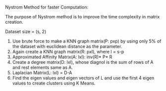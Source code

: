 Nystrom Method for faster Computation:

The purpose of Nystrom method is to improve the time complexity in matrix creation.

Dataset size = (s, 2)
1) Use brute force to make a KNN graph matrix(P: pxp) by using only 5% of the dataset with euclidean distance as the parameter.
2) Again create a KNN graph matrix(R: pxl), where l = s-p
3) Approximated Affinity Matrix(A: lxl):  inv(R)* P* R
4) Create a degree matrix(D: lxl), whose diagnol is the sum of rows of A and rest elements same as A.
5) Laplacian Matrix(L: lxl) = D-A
6) Find the eigen values and eigen vectors of L and use the first 4 eigen values to create clusters using K Means.
